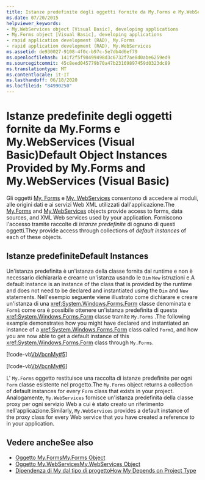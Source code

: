 ```yaml
---
title: Istanze predefinite degli oggetti fornite da My.Forms e My.WebServices
ms.date: 07/20/2015
helpviewer_keywords:
- My.WebServices object [Visual Basic], developing applications
- My.Forms object [Visual Basic], developing applications
- rapid application development (RAD), My.Forms
- rapid application development (RAD), My.WebServices
ms.assetid: de930027-9108-4f0c-b97c-5e7db4d6ef79
ms.openlocfilehash: 141f2f5f98499498d3c6732f7ae8d0abe6259ed9
ms.sourcegitcommit: 45c8eed045779b70a47b23169897459d0323dc89
ms.translationtype: MT
ms.contentlocale: it-IT
ms.lasthandoff: 06/18/2020
ms.locfileid: "84990250"
---
```

# <a name="default-object-instances-provided-by-myforms-and-mywebservices-visual-basic"></a><span data-ttu-id="551c5-102">Istanze predefinite degli oggetti fornite da My.Forms e My.WebServices (Visual Basic)</span><span class="sxs-lookup"><span data-stu-id="551c5-102">Default Object Instances Provided by My.Forms and My.WebServices (Visual Basic)</span></span>

<span data-ttu-id="551c5-103">Gli oggetti [My. Forms](../../language-reference/objects/my-forms-object.md) e [My. WebServices](../../language-reference/objects/my-webservices-object.md) consentono di accedere ai moduli, alle origini dati e ai servizi Web XML utilizzati dall'applicazione.</span><span class="sxs-lookup"><span data-stu-id="551c5-103">The [My.Forms](../../language-reference/objects/my-forms-object.md) and [My.WebServices](../../language-reference/objects/my-webservices-object.md) objects provide access to forms, data sources, and XML Web services used by your application.</span></span> <span data-ttu-id="551c5-104">Forniscono l'accesso tramite raccolte di *istanze predefinite* di ognuno di questi oggetti.</span><span class="sxs-lookup"><span data-stu-id="551c5-104">They provide access through collections of *default instances* of each of these objects.</span></span>  
  
## <a name="default-instances"></a><span data-ttu-id="551c5-105">Istanze predefinite</span><span class="sxs-lookup"><span data-stu-id="551c5-105">Default Instances</span></span>  

 <span data-ttu-id="551c5-106">Un'istanza predefinita è un'istanza della classe fornita dal runtime e non è necessario dichiararla e crearne un'istanza usando le `Dim` `New` istruzioni e.</span><span class="sxs-lookup"><span data-stu-id="551c5-106">A default instance is an instance of the class that is provided by the runtime and does not need to be declared and instantiated using the `Dim` and `New` statements.</span></span> <span data-ttu-id="551c5-107">Nell'esempio seguente viene illustrato come dichiarare e creare un'istanza di una <xref:System.Windows.Forms.Form> classe denominata e `Form1` come ora è possibile ottenere un'istanza predefinita di questa <xref:System.Windows.Forms.Form> classe tramite `My.Forms` .</span><span class="sxs-lookup"><span data-stu-id="551c5-107">The following example demonstrates how you might have declared and instantiated an instance of a <xref:System.Windows.Forms.Form> class called `Form1`, and how you are now able to get a default instance of this <xref:System.Windows.Forms.Form> class through `My.Forms`.</span></span>  
  
 [!code-vb[VbVbcnMy#5](~/samples/snippets/visualbasic/VS_Snippets_VBCSharp/VbVbcnMy/VB/Class1.vb#5)]  
  
 [!code-vb[VbVbcnMy#6](~/samples/snippets/visualbasic/VS_Snippets_VBCSharp/VbVbcnMy/VB/Class1.vb#6)]  
  
 <span data-ttu-id="551c5-108">L' `My.Forms` oggetto restituisce una raccolta di istanze predefinite per ogni `Form` classe esistente nel progetto.</span><span class="sxs-lookup"><span data-stu-id="551c5-108">The `My.Forms` object returns a collection of default instances for every `Form` class that exists in your project.</span></span> <span data-ttu-id="551c5-109">Analogamente, `My.WebServices` fornisce un'istanza predefinita della classe proxy per ogni servizio Web a cui è stato creato un riferimento nell'applicazione.</span><span class="sxs-lookup"><span data-stu-id="551c5-109">Similarly, `My.WebServices` provides a default instance of the proxy class for every Web service that you have created a reference to in your application.</span></span>  
  
## <a name="see-also"></a><span data-ttu-id="551c5-110">Vedere anche</span><span class="sxs-lookup"><span data-stu-id="551c5-110">See also</span></span>

- [<span data-ttu-id="551c5-111">Oggetto My.Forms</span><span class="sxs-lookup"><span data-stu-id="551c5-111">My.Forms Object</span></span>](../../language-reference/objects/my-forms-object.md)
- [<span data-ttu-id="551c5-112">Oggetto My.WebServices</span><span class="sxs-lookup"><span data-stu-id="551c5-112">My.WebServices Object</span></span>](../../language-reference/objects/my-webservices-object.md)
- [<span data-ttu-id="551c5-113">Dipendenza di My dal tipo di progetto</span><span class="sxs-lookup"><span data-stu-id="551c5-113">How My Depends on Project Type</span></span>](how-my-depends-on-project-type.md)

